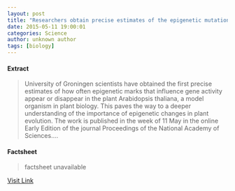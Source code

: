 ```yaml
---
layout: post
title: "Researchers obtain precise estimates of the epigenetic mutation rate"
date: 2015-05-11 19:00:01
categories: Science
author: unknown author
tags: [biology]
---
```



#### Extract
>University of Groningen scientists have obtained the first precise estimates of how often epigenetic marks that influence gene activity appear or disappear in the plant Arabidopsis thaliana, a model organism in plant biology. This paves the way to a deeper understanding of the importance of epigenetic changes in plant evolution. The work is published in the week of 11 May in the online Early Edition of the journal Proceedings of the National Academy of Sciences....

#### Factsheet
>factsheet unavailable

[Visit Link](http://phys.org/news350561594.html)


